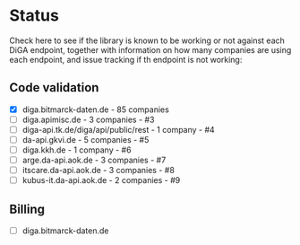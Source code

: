 # Status

Check here to see if the library is known to be working or not against each DiGA endpoint, 
together with information on how many companies are using each endpoint, and issue tracking if th endpoint is not working:

## Code validation

- [x] diga.bitmarck-daten.de - 85 companies
- [ ] diga.apimisc.de - 3 companies - #3
- [ ] diga-api.tk.de/diga/api/public/rest - 1 company - #4
- [ ] da-api.gkvi.de - 5 companies - #5
- [ ] diga.kkh.de - 1 company - #6
- [ ] arge.da-api.aok.de - 3 companies - #7
- [ ] itscare.da-api.aok.de - 3 companies - #8
- [ ] kubus-it.da-api.aok.de - 2 companies - #9

## Billing

- [ ] diga.bitmarck-daten.de

